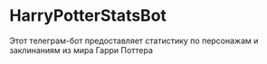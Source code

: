 # HarryPotterStatsBot
Этот телеграм-бот предоставляет статистику по персонажам и заклинаниям из мира Гарри Поттера
